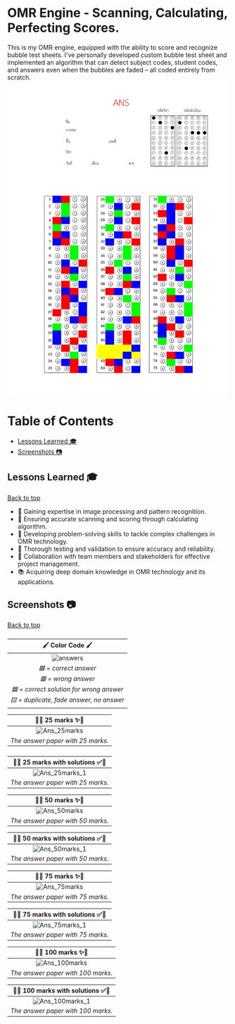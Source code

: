 # OMR Engine - Scanning, Calculating, Perfecting Scores.
This is my OMR engine, equipped with the ability to score and recognize bubble test sheets. I've personally developed custom bubble test sheet and implemented an algorithm that can detect subject codes, student codes, and answers even when the bubbles are faded – all coded entirely from scratch.
![](https://github.com/nshpam/OMR/blob/main/Image_Folder/Ans_75marks_1.png)

# Table of Contents
- [Lessons Learned 🎓](#lessons-learned-) <br>
- [Screenshots 📷](#screenshots-) <br>

## Lessons Learned 🎓 
[Back to top](#table-of-contents) <br>
- 🧠 Gaining expertise in image processing and pattern recognition.
- 🎯 Ensuring accurate scanning and scoring through calculating algorithm.
- 🧩 Developing problem-solving skills to tackle complex challenges in OMR technology.
- 🎯 Thorough testing and validation to ensure accuracy and reliability.
- 👥 Collaboration with team members and stakeholders for effective project management.
- 📚 Acquiring deep domain knowledge in OMR technology and its applications.

## Screenshots 📷
[Back to top](#table-of-contents) <br>

### 

| **🖌️ Color Code 🖌️** |
|:--:| 
| ![answers](https://github.com/nshpam/OMR/assets/97942535/51e37f2e-333d-45dc-a78a-248abc947891) |
|_:green_square: = correct answer <br> :red_square: = wrong answer <br> :blue_square: = correct solution for wrong answer <br> :yellow_square: = duplicate, fade answer, no answer_|

| **📝✨ 25 marks ✨📝** |
|:--:| 
| ![Ans_25marks](https://github.com/nshpam/OMR/assets/97942535/6579b18e-2a5e-4198-a9cd-92bac3416bbd) |
|_The answer paper with 25 marks._|

### 
| **📝✅ 25 marks with solutions ✅📝** |
|:--:| 
| ![Ans_25marks_1](https://github.com/nshpam/OMR/assets/97942535/20d8026b-94f5-41fc-a364-392721b15614) |
|_The answer paper with 25 marks._|

| **📝✨ 50 marks ✨📝** |
|:--:| 
| ![Ans_50marks](https://github.com/nshpam/OMR/assets/97942535/226da44f-fb64-43b5-8a73-db2c16c04959) |
|_The answer paper with 50 marks._|

| **📝✅ 50 marks with solutions ✅📝** |
|:--:| 
| ![Ans_50marks_1](https://github.com/nshpam/OMR/assets/97942535/8c951e71-a5b9-4689-8ad7-deb73233d498) |
|_The answer paper with 50 marks._|

| **📝✨ 75 marks ✨📝** |
|:--:| 
| ![Ans_75marks](https://github.com/nshpam/OMR/assets/97942535/92fa1ccd-7370-4ad0-97a1-163d8e9e3fea) |
|_The answer paper with 75 marks._|

| **📝✅ 75 marks with solutions ✅📝** |
|:--:| 
| ![Ans_75marks_1](https://github.com/nshpam/OMR/assets/97942535/11d278ae-5e12-4ff4-ab22-a7e2beba6eba) |
|_The answer paper with 75 marks._|

| **📝✨ 100 marks ✨📝** |
|:--:| 
| ![Ans_100marks](https://github.com/nshpam/OMR/assets/97942535/3103f1f0-ee9e-4996-931b-41c6631c5cbb) |
|_The answer paper with 100 marks._|

| **📝✅ 100 marks with solutions ✅📝** |
|:--:| 
| ![Ans_100marks_1](https://github.com/nshpam/OMR/assets/97942535/c15650c0-4de2-4489-ad86-e8b558c3087d) |
|_The answer paper with 100 marks._|
